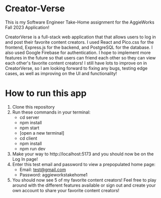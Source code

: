 # Creator-Verse

This is my Software Engineer Take-Home assignment for the AggieWorks Fall 2023 Application!

CreatorVerse is a full-stack web application that that allows users to log in and post their favorite content creators. I used React and Pico.css for the frontend, Express.js
for the backend, and PostgreSQL for the database. I also used Google Firebase for authentication. I hope to implement more features in the future so that users can friend each
other so they can view each other's favorite content creators! I still have lots to improve on in CreatorVerse, so I am looking forward to fixing any bugs, testing edge cases, as
well as improving on the UI and functionality!

# How to run this app

1. Clone this repository
2. Run these commands in your terminal:
   - cd server
   - npm install
   - npm start
   - [open a new terminal]
   - cd client
   - npm install
   - npm run dev
3. Make your way to http://localhost:5173 and you should now be on the Log In page!
4. Enter this test email and password to view a prepopulated home page:
   - Email: test@gmail.com
   - Password: aggieworkstakehome1
5. You should now see 5 of my favorite content creators! Feel free to play around with the different features available or sign out and create your own account to share your favorite content creators!
   
